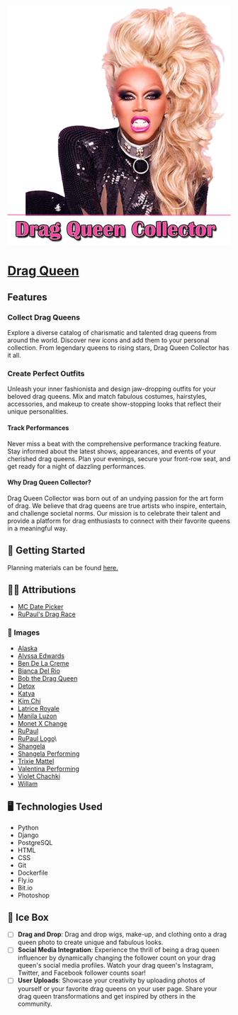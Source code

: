 ![Drag Queen Collector](/main_app/static/images/logodragqueen.png)

# [Drag Queen](https://dragqueencollector.fly.dev/)
## Features
### Collect Drag Queens
Explore a diverse catalog of charismatic and talented drag queens from around the world. Discover new icons and add them to your personal collection. From legendary queens to rising stars, Drag Queen Collector has it all.

### Create Perfect Outfits
Unleash your inner fashionista and design jaw-dropping outfits for your beloved drag queens. Mix and match fabulous costumes, hairstyles, accessories, and makeup to create show-stopping looks that reflect their unique personalities.

#### Track Performances
Never miss a beat with the comprehensive performance tracking feature. Stay informed about the latest shows, appearances, and events of your cherished drag queens. Plan your evenings, secure your front-row seat, and get ready for a night of dazzling performances.

#### Why Drag Queen Collector?
Drag Queen Collector was born out of an undying passion for the art form of drag. We believe that drag queens are true artists who inspire, entertain, and challenge societal norms. Our mission is to celebrate their talent and provide a platform for drag enthusiasts to connect with their favorite queens in a meaningful way.

## 💅 Getting Started
Planning materials can be found [here.](https://trello.com/b/qqtAeKX6/drag-queen-collector)

## ✍🏻 Attributions
* [MC Date Picker](https://mcdatepicker.netlify.app/docs/installation/)
* [RuPaul's Drag Race](https://www.mtv.com/shows/rupauls-drag-race)

### 📸 Images
* [Alaska](https://www.billboard.com/culture/pride/drag-race-all-star-alaska-new-pageant-drag-queen-of-the-year-8503561/)
* [Alyssa Edwards](https://www.vanityfair.com/hollywood/2018/10/dancing-queen-beyond-alyssa-edwards)
* [Ben De La Creme](https://rupaulsdragrace.fandom.com/wiki/BenDeLaCreme)
* [Bianca Del Rio](https://rupaulsdragrace.fandom.com/wiki/Bianca_Del_Rio)
* [Bob the Drag Queen](https://rupaulsdragrace.fandom.com/wiki/Bob_The_Drag_Queen)
* [Detox](https://www.gaytimes.co.uk/culture/detox-on-the-drag-race-edit-evil-fans-and-the-future-of-the-show/)
* [Katya](https://nationaltoday.com/birthday/katya-petrovna-zamolodchikova/)
* [Kim Chi](https://rupaulsdragrace.fandom.com/wiki/Kim_Chi)
* [Latrice Royale](https://pridesource.com/article/latrice-royale-is-not-here-for-the-buffoonery-the-drag-race-performer-on-the-importance-of-black-history-month/)
* [Manila Luzon](https://www.outfrontmagazine.com/manila-luzon-among-first-queens-to-kick-off-digital-drag-fest/)
* [Monet X Change](https://ew.com/tv/who-did-monet-x-change-hook-up-with-rupauls-drag-race-all-stars-7/)
* [RuPaul](https://ew.com/tv/2020/02/19/rupauls-drag-race-meet-the-queens-sweepstakes-official-rules/)
* [RuPaul Logo](https://soundcloud.com/rupaulofficial)\
* [Shangela](https://shangela.com/)
* [Shangela Performing](https://www.popsugar.com/entertainment/Shangela-Beyonc%C3%A9-Performance-GLAAD-Media-Awards-Video-45972553)
* [Trixie Mattel](https://www.allmusic.com/artist/trixie-mattel-mn0003634361/biography)
* [Valentina Performing](https://csulauniversitytimes.com/drag-queen-valentina-brings-latinx-culture-to-the-luckman/)
* [Violet Chachki](https://www.gaytimes.co.uk/culture/violet-chachki-reveals-her-conspiracy-theory-about-drag-race-season-7/)
* [Willam](https://www.timeout.com/newyork/lgbt/willam-talks-about-losing-drag-race-and-winning-the-internet)

## 🖥️ Technologies Used
* Python
* Django
* PostgreSQL
* HTML
* CSS
* Git
* Dockerfile
* Fly.io
* Bit.io
* Photoshop

## 🧊 Ice Box
- [ ] **Drag and Drop**: Drag and drop wigs, make-up, and clothing onto a drag queen photo to create unique and fabulous looks.
- [ ] **Social Media Integration**: Experience the thrill of being a drag queen influencer by dynamically changing the follower count on your drag queen's social media profiles. Watch your drag queen's Instagram, Twitter, and Facebook follower counts soar!
- [ ] **User Uploads**: Showcase your creativity by uploading photos of yourself or your favorite drag queens on your user page. Share your drag queen transformations and get inspired by others in the community.
